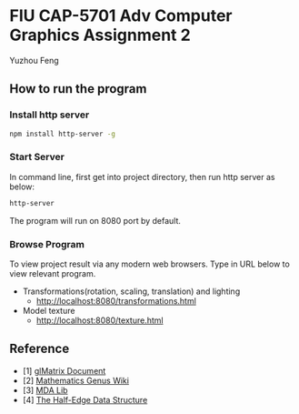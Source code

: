 # FIU CAP-5701 Adv Computer Graphics Assignment 2
Yuzhou Feng

## How to run the program

### Install http server
```bash
npm install http-server -g
```
### Start Server
In command line, first get into project directory, then run http server as below:
```bash
http-server
```
The program will run on 8080 port by default.

### Browse Program
To view project result via any modern web browsers. Type in URL below to view relevant program.
* Transformations(rotation, scaling, translation) and lighting
	* [http://localhost:8080/transformations.html](http://localhost:8080/transformations.html)
* Model texture
	* [http://localhost:8080/texture.html](http://localhost:8080/texture.html)

## Reference
* [1] [glMatrix Document](http://glmatrix.net/docs/module-glMatrix.html)
* [2] [Mathematics Genus Wiki](https://en.wikipedia.org/wiki/Genus_(mathematics))
* [3] [MDA Lib](https://github.com/YCAMInterlab/mda.js/)
* [4] [The Half-Edge Data Structure](http://www.flipcode.com/archives/The_Half-Edge_Data_Structure.shtml)
